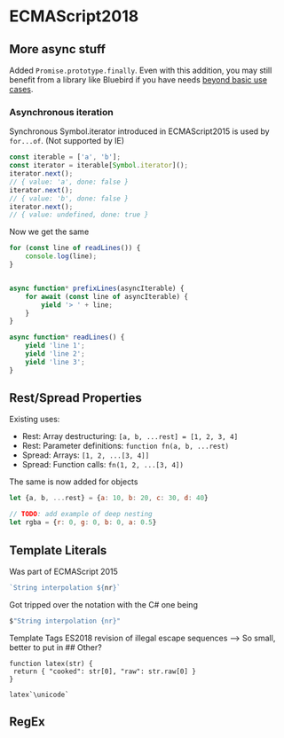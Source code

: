 
# ECMAScript2018

## More async stuff

Added `Promise.prototype.finally`. Even with this addition, you may still benefit
from a library like Bluebird if you have needs
[beyond basic use cases](https://stackoverflow.com/questions/34960886/are-there-still-reasons-to-use-promise-libraries-like-q-or-bluebird-now-that-we).


### Asynchronous iteration

Synchronous Symbol.iterator introduced in ECMAScript2015 is used by `for...of`.
(Not supported by IE)
```js
const iterable = ['a', 'b'];
const iterator = iterable[Symbol.iterator]();
iterator.next();
// { value: 'a', done: false }
iterator.next();
// { value: 'b', done: false }
iterator.next();
// { value: undefined, done: true }
```

Now we get the same
```js
for (const line of readLines()) {
    console.log(line);
}


async function* prefixLines(asyncIterable) {
    for await (const line of asyncIterable) {
        yield '> ' + line;
    }
}

async function* readLines() {
    yield 'line 1';
    yield 'line 2';
    yield 'line 3';
}
```


## Rest/Spread Properties

Existing uses:
- Rest: Array destructuring: `[a, b, ...rest] = [1, 2, 3, 4]`
- Rest: Parameter definitions: `function fn(a, b, ...rest)`
- Spread: Arrays: `[1, 2, ...[3, 4]]`
- Spread: Function calls: `fn(1, 2, ...[3, 4])`

The same is now added for objects  
```js
let {a, b, ...rest} = {a: 10, b: 20, c: 30, d: 40}

// TODO: add example of deep nesting
let rgba = {r: 0, g: 0, b: 0, a: 0.5}
```

## Template Literals

Was part of ECMAScript 2015
```js
`String interpolation ${nr}`
```

Got tripped over the notation with the C# one being 
```c#
$"String interpolation {nr}"
```

Template Tags
ES2018 revision of illegal escape sequences
--> So small, better to put in ## Other?

```
function latex(str) { 
 return { "cooked": str[0], "raw": str.raw[0] }
} 

latex`\unicode`
```


## RegEx

